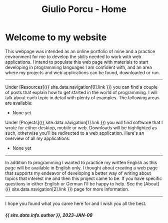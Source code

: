 ﻿---
layout: page
permalink: /
title: Giulio Porcu - Home
---

# Welcome to my website

This webpage was intended as an online portfolio of mine and a practice environment for me to develop the skills needed to work 
with web applications. I intend to populate this web page with materials to start developing in programming 
languages I am confident with, and an area where my projects and web applications can be found, downloaded or run.

---

Under [Resources]({{ site.data.navigation[0].link }}) you can find a couple of posts that explain how to get started in the world of programming. I will talk about each topic
in detail with plenty of examples. The following areas are available:

- None yet

Under [Projects]({{ site.data.navigation[1].link }}) you will find software that I wrote for either desktop, mobile or web. Downloads will be highlighted as such, otherwise
you'll be redirected to a web application. Here's an overview of all my applications:

- None yet

---

In addition to programming I wanted to practice my written English as this page will be available in English only. I thought about creating a web page
that supports my endeavor of developing a better way of writing about topics that interest me and then this project came to be. If you have specific questions
in either English or German I'll be happy to help. See the [About]({{ site.data.navigation[2].link }}) page for more information.

---

I hope you found what you came here for and I wish you all the best.
##### {{ site.data.info.author }}, 2023-JAN-08